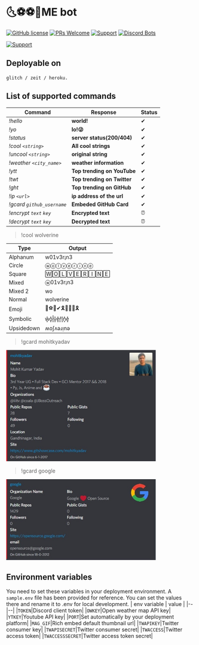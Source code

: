 # 🌜⚽⚽👢ME bot

[![GitHub license](https://img.shields.io/badge/license-MIT-blue.svg?style=flat-square)](https://raw.githubusercontent.com/mohitkyadav/coolme/master/LICENSE)
[![PRs Welcome](https://img.shields.io/badge/PRs-welcome-brightgreen.svg?style=flat-square)](https://github.com/mohitkyadav/coolme)
[![Support](https://discordapp.com/api/guilds/522610943037931551/embed.png)](https://discord.gg/bJGQRJx)
[![Discord Bots](https://discordbots.org/api/widget/status/521530934512713741.svg)](https://discordbots.org/bot/521530934512713741)

[![Support](https://discordbots.org/api/widget/521530934512713741.svg?usernamecolor=FFFFFF&topcolor=000000)](https://discordbots.org/bot/521530934512713741)


## Deployable on
```
glitch / zeit / heroku.
```

## List of supported commands

| Command | Response  | Status |
|---------|-----------|--------|
|*!hello*  | **world!**| ✔ |
|*!yo*    | **lo!😜** | ✔ |
|*!status*| **server status(200/404)**|✔|
|*!cool `<string>`*  | __**All cool strings**__  | ✔ |
|*!uncool `<string>`*| __**original string**__ | ✔ |
|*!weather `<city_name>`*| __**weather information**__ | ✔ |
|*!ytt*| __**Top trending on YouTube**__|✔|
|*!twt*| __**Top trending on Twitter**__|✔|
|*!ght*| __**Top trending on GitHub**__|✔|
|*!ip `<url>`*| __**ip address of the url**__| ✔ |
|*!gcard `github_username`*| __**Embeded GitHub Card**__| ✔ |
|*!encrypt `text` `key`*| __**Encrypted text**__| ⏰ |
|*!decrypt `text` `key`*| __**Decrypted text**__| ⏰ |


>!cool wolverine

|Type|Output|
|--|--|
|Alphanum|w01v3r¡n3|
|Circle|ⓦⓞⓛⓥⓔⓡⓘⓝⓔ|
|Square|🅆🄾🄻🅅🄴🅁🄸🄽🄴|
|Mixed|ⓦ01v3r¡n3|
|Mixed 2|wo|ver!ne|
|Normal|wolverine|
|Emoji|🔱⚽👢✔🎗🌱🎐🎵🎗|
|Symbolic|w͓̽o͓̽l͓̽v͓̽e͓̽r͓̽i͓̽n͓̽e͓̽|
|Upsidedown|ʍoʃʌǝɹᴉnǝ|

> !gcard mohitkyadav

<img src="./demo/mky_card.jpg" alt="mky" width="400"/>

> !gcard google

<img src="./demo/g_card.jpg" alt="g" width="400"/>

## Environment variables
You need to set these variables in your deployment environment. A `sample.env` file has been provided for reference. You can set the values there and rename it to .env for local development.
| env variable | value |
|--|--|
|`TOKEN`|Discord client token|
|`OWKEY`|Open weather map API key|
|`YTKEY`|Youtube API key|
|`PORT`|Set automatically by your deployment platform|
|`MAG_GIF`|Rich embed default thumbnail url|
|`TWAPIKEY`|Twitter consumer key|
|`TWAPISECRET`|Twitter consumer secret|
|`TWACCESS`|Twitter access token|
|`TWACCESSSECRET`|Twitter access token secret|